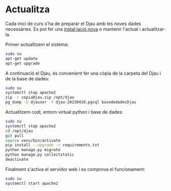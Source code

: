 # Actualitza

Cada inici de curs s'ha de preparar el Djau amb les noves dades necessàries. Es pot fer una [instal·lació nova](../instalacion-2/instalacion.md) o mantenir l'actual i actualitzar-la.

Primer actualitzem el sistema:

```bash
sudo su
apt-get update
apt-get upgrade
```

A continuació el Djau, és convenient fer una còpia de la carpeta del Djau i de la base de dades:

```bash
sudo su
systemctl stop apache2
zip -r copiaDjau.zip /opt/djau
pg_dump -U djauser -f djau-20230410.pgsql basededadesDjau
```

Actualitzem codi, entorn virtual python i base de dades:

```bash
sudo su
systemctl stop apache2
cd /opt/djau
git pull
source venv/bin/activate
pip install --upgrade -r requirements.txt
python manage.py migrate
python manage.py collectstatic
deactivate
```

Finalment s'activa el servidor web i es comprova el funcionament:

```bash
sudo su
systemctl start apache2
```
